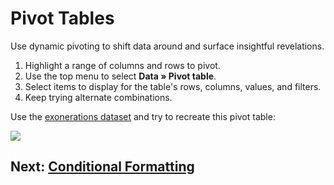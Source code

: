# Pivot Tables
Use dynamic pivoting to shift data around and surface insightful revelations.

1. Highlight a range of columns and rows to pivot.
2. Use the top menu to select __Data » Pivot table__.
3. Select items to display for the table's rows, columns, values, and filters.
4. Keep trying alternate combinations.

Use the [exonerations dataset](https://github.com/onyxfish/agate/raw/master/examples/realdata/exonerations-20150828.csv) and try to recreate this pivot table:

![](https://i.imgur.com/DdQ32xB.png)

## Next: [Conditional Formatting](06-conditional-formatting.md)
